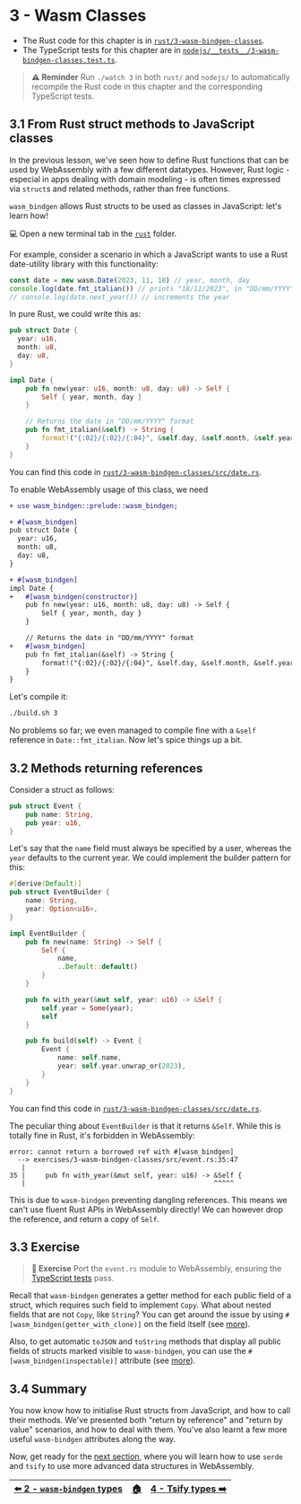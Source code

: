 # 3 - Wasm Classes

- The Rust code for this chapter is in [`rust/3-wasm-bindgen-classes`](./).
- The TypeScript tests for this chapter are in [`nodejs/__tests__/3-wasm-bindgen-classes.test.ts`](../nodejs/__test__/3-wasm-bindgen-classes.test.ts).

> **⚠️ Reminder**
> Run `./watch 3` in both `rust/` and `nodejs/` to automatically recompile the Rust code in this chapter and the corresponding TypeScript tests.

## 3.1 From Rust struct methods to JavaScript classes

In the previous lesson, we've seen how to define Rust functions that
can be used by WebAssembly with a few different datatypes. However, Rust logic - especial in apps dealing with domain modeling - is often times expressed via `struct`s and related methods, rather than free functions.

`wasm_bindgen` allows Rust structs to be used as classes in JavaScript: let's learn how!

💻 Open a new terminal tab in the [`rust`](./) folder.

For example, consider a scenario in which a JavaScript wants to use a Rust date-utility library with this functionality:

```typescript
const date = new wasm.Date(2023, 11, 18) // year, month, day
console.log(date.fmt_italian()) // prints "18/11/2023", in "DD/mm/YYYY" format
// console.log(date.next_year()) // increments the year
```

In pure Rust, we could write this as:

```rust
pub struct Date {
  year: u16,
  month: u8,
  day: u8,
}

impl Date {
    pub fn new(year: u16, month: u8, day: u8) -> Self {
        Self { year, month, day }
    }

    // Returns the date in "DD/mm/YYYY" format
    pub fn fmt_italian(&self) -> String {
        format!("{:02}/{:02}/{:04}", &self.day, &self.month, &self.year)
    }
}
```

You can find this code in [`rust/3-wasm-bindgen-classes/src/date.rs`](./src/date.rs).

To enable WebAssembly usage of this class, we need

```diff
+ use wasm_bindgen::prelude::wasm_bindgen;

+ #[wasm_bindgen]
pub struct Date {
  year: u16,
  month: u8,
  day: u8,
}

+ #[wasm_bindgen]
impl Date {
+   #[wasm_bindgen(constructor)]
    pub fn new(year: u16, month: u8, day: u8) -> Self {
        Self { year, month, day }
    }

    // Returns the date in "DD/mm/YYYY" format
+   #[wasm_bindgen]
    pub fn fmt_italian(&self) -> String {
        format!("{:02}/{:02}/{:04}", &self.day, &self.month, &self.year)
    }
}
```

Let's compile it:

```sh
./build.sh 3
```

No problems so far; we even managed to compile fine with a `&self` reference in `Date::fmt_italian`. Now let's spice things up a bit.

## 3.2 Methods returning references

Consider a struct as follows:

```rust
pub struct Event {
    pub name: String,
    pub year: u16,
}
```

Let's say that the `name` field must always be specified by a user, whereas the `year` defaults to the current year. We could implement the builder pattern for this:

```rust
#[derive(Default)]
pub struct EventBuilder {
    name: String,
    year: Option<u16>,
}

impl EventBuilder {
    pub fn new(name: String) -> Self {
        Self {
            name,
            ..Default::default()
        }
    }

    pub fn with_year(&mut self, year: u16) -> &Self {
        self.year = Some(year);
        self
    }

    pub fn build(self) -> Event {
        Event {
            name: self.name,
            year: self.year.unwrap_or(2023),
        }
    }
}
```

You can find this code in [`rust/3-wasm-bindgen-classes/src/date.rs`](./src/date.rs).

The peculiar thing about `EventBuilder` is that it returns `&Self`.
While this is totally fine in Rust, it's forbidden in WebAssembly:

```
error: cannot return a borrowed ref with #[wasm_bindgen]
  --> exercises/3-wasm-bindgen-classes/src/event.rs:35:47
   |
35 |     pub fn with_year(&mut self, year: u16) -> &Self {
   |                                               ^^^^^

```

This is due to `wasm-bindgen` preventing dangling references.
This means we can't use fluent Rust APIs in WebAssembly directly! We can however drop the reference,
and return a copy of `Self`.

## 3.3 Exercise

> **🏹 Exercise**
> Port the `event.rs` module to WebAssembly, ensuring the [TypeScript tests]((../nodejs/__test__/3-wasm-bindgen-classes.test.ts)) pass.

Recall that `wasm-bindgen` generates a getter method for each public field of a struct, which requires such field to implement `Copy`. What about nested fields that are not `Copy`, like `String`?
You can get around the issue by using `#[wasm_bindgen(getter_with_clone)]` on the field itself (see [more](https://rustwasm.github.io/wasm-bindgen/reference/attributes/on-rust-exports/getter_with_clone.html)).

Also, to get automatic `toJSON` and `toString` methods that display all public fields of structs marked visible to `wasm-bindgen`, you can use the `#[wasm_bindgen(inspectable)]` attribute (see [more](https://rustwasm.github.io/wasm-bindgen/reference/attributes/on-rust-exports/inspectable.html)).

## 3.4 Summary

You now know how to initialise Rust structs from JavaScript, and how to call their methods.
We've presented both "return by reference" and "return by value" scenarios, and how to deal with them.
You've also learnt a few more useful `wasm-bindgen` attributes along the way.

Now, get ready for the [next section](../4-tsify-types/README.md), where you will learn how to use `serde` and `tsify` to use more advanced data structures in WebAssembly.

| [⬅️ 2 - `wasm-bindgen` types](../2-wasm-bindgen-types/README.md) | [🏠](/README.md)| [4 - Tsify types ➡️](../4-tsify-types/README.md)|
|:--------------|:------:|------------------------------------------------:|
